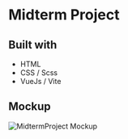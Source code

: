 # Midterm Project

## Built with  

- HTML
- CSS / Scss
- VueJs / Vite

## Mockup  

![MidtermProject Mockup](/public/screencapture.png)
